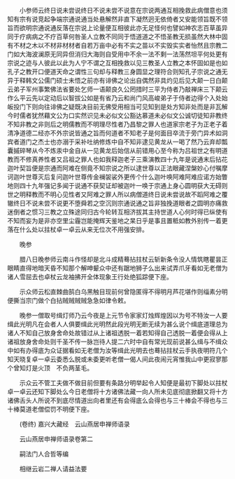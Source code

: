 <!-- { "loadSidebar": true } -->
　　小参师云终日说未尝说终日不说未尝不说意在宗说两通互相挽救此病僧意也须知有宗有说竞起争端宗通说通当处悬解然非直下凝然迥无依倚者又安能领旨既不领旨而欲明宗通说通反落在宗说上论量便互相彼此亦无足怪何也譬如神农志百草虽异同于疗病病之不疗百草何咎圣人立教不同同于悟道道之不悟圣教无损虽然大林中固有不材之木以不材非材材者自若万亩中必有不实之苗以不实毁实实者怡然且宗教二门如大海波澜原无同异但消归大海则自受用中不余一法不剩一法荡然坦平何处更有宗说之迹与人彼此以此为人宁不谓之互相挽救以见三教圣人立教之本怀固如是也如孔子之教开口便道天命之谓性三句却与释教三身圆显之理符合则知孔子宗说之通无异于释韩文公儒门硕士未悟之前亦有诽佛之论出自偶然非具灼见后见大颠一日白颠云弟子军州事繁佛法省要处乞师一语颠良久公罔措时三平为侍者乃敲禅床三下颠云作么平云先以定动后以智拔公如是有省乃云和尚门风高峻弟子于侍者边得个入处始皈投门下则向往诽佛之疑既决目前无佛受用相当可见知到是处方知非处而是非瓦解今时儒者犹然藉文公为口实然识见未必似文公豁达慕道未必似文公诚切徒知非教终不知非教之非则后之明儒教而不明理尽性者乃昌黎之罪人也道家宗老子为正老子着清净道德二经亦不外宗说皆通之旨而何道者不知老子是何面目卒流于旁门异术如洞宾者道门之杰士也亦溺于采补吐纳修炼中自不知非逮见黄龙从一喝了然乃云弃却瓢囊摵碎琴从今不炼汞中金自从一见黄龙后始信从前错用心至今称为吕祖世之有明道教而不修真养性者又吕祖之罪人也如我释迦老子三乘演教四十九年是说通末后拈花迦叶契旨便是宗通而阿难在侧竟不知宗说之所以逮世尊以正法眼藏涅槃妙心付嘱摩诃迦叶世尊灭后复问迦叶世尊传金襕袈裟外更传个什么迦叶唤阿难阿难应诺方始瞥地则四十九年强记多闻于说通不获契证却被迦叶一唤于宗通上身心圆明获大无碍则世之明释教而不明心见性者又阿难之罪人所以病僧道终日说未尝说故不蹈阿难之覆辙终日不说未尝不说更不堕舜若之空沉则宗通说通之旨非独挽道眼者之圆明亦痛救迷倒者之惯习三教之立殊途同归古今轮转互相济拔其主持世道人心何时得已纵使有不知而妄为是非亦空里尘霾岂能掩辉天鉴地之杲日乎是事且置秪如教外别传一着更落在什么处以拄杖卓一卓云从来无位次不用强安排。

　　晚参

　　腊八日晚参师云南斗作怪却是北斗成精蓦拈拄杖云斩新条令没人情筑瞎瞿昙正眼睛直得地暗天昏不知那个解呻颦众中还有踞地狮子么出来试弄爪牙看如无老僧为诸人雪屈去也卓杖云龙袖拂开全体现象王行处绝狐踪便下座。

　　示众师云松直棘曲鹄白乌黑触目现前何曾隐匿得不得明月芦花堪作则缁素分明便撕当宗门做个白拈贼贼贼贼急急如律令敕。

　　晚参一僧取号缉灯师乃云今夜是上元节令家家灯烛辉煌因以为号不特汝一人要缉此光明凡在会者人人俱要缉此光明然此段光明无断无续为甚么说个缉底道理总为诸人不知自己放身舍命处故错过从上诸祖透脱一着若知得自己透脱一着便会得从上诸祖放身舍命处则千圣不传一脉岂待人提二六时中自有常光现前说甚么缉与不缉众中如有办得底为众证据看如无老僧为汝等缉此光明去也蓦拈拄杖云手执夜明符几个知天晓复卓一卓云委悉么脱或未委更听老僧一偈人间此夜闹元宵惟我山中更寂寥那个曾知灯是火顶　不负两茎毛。

　　示众云不管工夫做不做目前但要有条路分明举起令人知便是最初下脚处以拄杖卓一卓云还知下脚处么今日老僧将十方诸佛法藏一向人所未见底彻底掀翻又将十方诸佛舌头人所说不到底尽情道出向者里还有会得底么会得也与三十棒会不得也与三十棒莫道老僧偿罚不明便下座。

　　(卷终)
嘉兴大藏经　云山燕居申禅师语录


　　云山燕居申禅师语录卷第二

　　嗣法门人合哲等编

　　相继云岩二禅人请益法要

